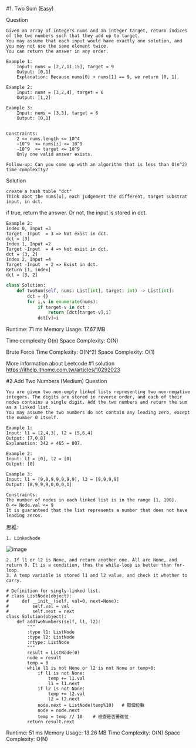 #1. Two Sum (Easy)

Question 

	Given an array of integers nums and an integer target, return indices of the two numbers such that they add up to target.
	You may assume that each input would have exactly one solution, and you may not use the same element twice.
	You can return the answer in any order.
	
	Example 1:
		Input: nums = [2,7,11,15], target = 9
		Output: [0,1]
		Explanation: Because nums[0] + nums[1] == 9, we return [0, 1].
	
	Example 2:
		Input: nums = [3,2,4], target = 6
		Output: [1,2]
	
	Example 3:
		Input: nums = [3,3], target = 6
		Output: [0,1]
	 
	
	Constraints:
		2 <= nums.length <= 10^4
		−10^9  <= nums[i] <= 10^9
		−10^9  <= target <= 10^9
		Only one valid answer exists.

	Follow-up: Can you come up with an algorithm that is less than O(n^2) time complexity?

Solution

	create a hash table "dct"
 	Think abot the nums[u], each judgement the different, target substrat input, in dct. 
  if true, return the answer. Or not, the input is stored in dct.
  
	Example 2:
	Index 0, Input =3
	Target -Input  = 3 => Not exist in dct.
	dct = [3]
	Index 1, Input =2
	Target -Input  = 4 => Not exist in dct.
	dct = [3, 2]
	Index 2, Input =4
	Target -Input  = 2 => Exist in dct.
	Return [1, index]
	dct = [3, 2]


```python
class Solution:
    def twoSum(self, nums: List[int], target: int) -> List[int]:
        dct = {}
        for i,v in enumerate(nums):
            if target-v in dct :
                return [dct[target-v],i]
            dct[v]=i
```
Runtime: 71 ms 
Memory Usage: 17.67 MB


Time complexity O(n)
Space Complexity: O(N)

Brute Force
Time Complexity: O(N^2)
Space Complexity: O(1)

More information about Leetcode #1 solution
https://ithelp.ithome.com.tw/articles/10292023


#2.Add Two Numbers (Medium)
Question

	You are given two non-empty linked lists representing two non-negative integers. The digits are stored in reverse order, and each of their nodes contains a single digit. Add the two numbers and return the sum as a linked list.	
	You may assume the two numbers do not contain any leading zero, except the number 0 itself.
	
	Example 1:
	Input: l1 = [2,4,3], l2 = [5,6,4]
	Output: [7,0,8]
	Explanation: 342 + 465 = 807.
	
	Example 2:
	Input: l1 = [0], l2 = [0]
	Output: [0]
	
	Example 3:
	Input: l1 = [9,9,9,9,9,9,9], l2 = [9,9,9,9]
	Output: [8,9,9,9,0,0,0,1]
	
	Constraints:
	The number of nodes in each linked list is in the range [1, 100].
	0 <= Node.val <= 9
	It is guaranteed that the list represents a number that does not have leading zeros.


思維: 

	1. LinkedNode 
 ![image](https://github.com/RaleighGithub/LeetcodeNote/assets/74161529/b3c9d08a-2be3-4074-bb07-3232d370a66d)
 
	2. If l1 or l2 is None, and return another one. All are None, and return 0. It is a condition, thus the while-loop is better than for-loop. 
	3. A temp variable is stored l1 and l2 value, and check it whether to carry.
	
```python3
# Definition for singly-linked list.
# class ListNode(object):
#     def __init__(self, val=0, next=None):
#         self.val = val
#         self.next = next
class Solution(object):
    def addTwoNumbers(self, l1, l2):
        """
        :type l1: ListNode
        :type l2: ListNode
        :rtype: ListNode
        """
        result = ListNode(0)
        node = result
        temp = 0
        while l1 is not None or l2 is not None or temp>0:
            if l1 is not None:
                temp += l1.val
                l1 = l1.next
            if l2 is not None:
                temp += l2.val
                l2 = l2.next
            node.next = ListNode(temp%10)   # 取個位數
            node = node.next
            temp = temp // 10    # 檢查是否要進位
        return result.next
```
Runtime: 51 ms 
Memory Usage: 13.26 MB
Time Complexity: O(N)
Space Complexity: O(N)
